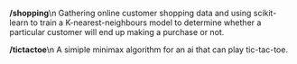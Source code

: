 **/shopping**\n
Gathering online customer shopping data and using scikit-learn to train a K-nearest-neighbours model to determine whether a particular customer will end up making a purchase or not.

**/tictactoe**\n
A simiple minimax algorithm for an ai that can play tic-tac-toe.

